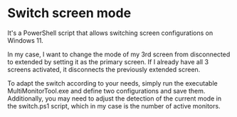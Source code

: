 # Switch screen mode

It's a PowerShell script that allows switching screen configurations on Windows 11.

In my case, I want to change the mode of my 3rd screen from disconnected to extended by setting it as the primary screen. If I already have all 3 screens activated, it disconnects the previously extended screen.

To adapt the switch according to your needs, simply run the executable MultiMonitorTool.exe and define two configurations and save them. Additionally, you may need to adjust the detection of the current mode in the switch.ps1 script, which in my case is the number of active monitors.